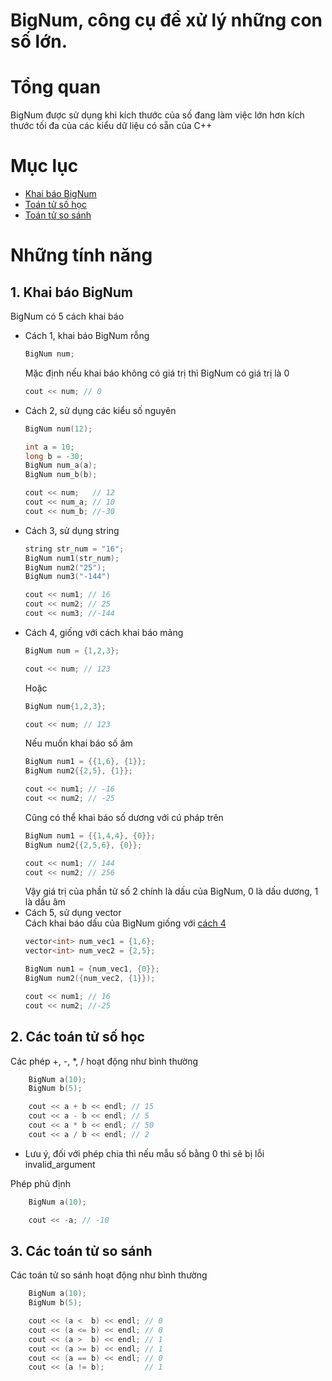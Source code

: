 # BigNum, công cụ để xử lý những con số lớn.

# Tổng quan  
BigNum được sử dụng khi kích thước của số đang làm việc lớn hơn kích thước tối đa của các kiểu dữ liệu có sẵn của C++  

# Mục lục
- [Khai báo BigNum](#1-khai-báo-bignum)
- [Toán tử số học](#2-các-toán-tử-số-học)
- [Toán tử so sánh](#3-các-toán-tử-so-sánh)

# Những tính năng

## 1. Khai báo BigNum 
BigNum có 5 cách khai báo  
+ Cách 1, khai báo BigNum rỗng
    ```c++
    BigNum num;
    ```
    Mặc định nếu khai báo không có giá trị thì BigNum có giá trị là 0  
    ```c++
    cout << num; // 0
    ```
+ Cách 2, sử dụng các kiểu số nguyên  
    ```c++
    BigNum num(12);

    int a = 10;
    long b = -30;
    BigNum num_a(a);
    BigNum num_b(b);

    cout << num;   // 12
    cout << num_a; // 10
    cout << num_b; //-30

    ```
+ Cách 3, sử dụng string  
    ```c++
    string str_num = "16";
    BigNum num1(str_num);
    BigNum num2("25");
    BigNum num3("-144")

    cout << num1; // 16
    cout << num2; // 25 
    cout << num3; //-144
    ```
<a id="4th-way"></a>
+ Cách 4, giống với cách khai báo mảng  
    ```c++
    BigNum num = {1,2,3};

    cout << num; // 123
    ```
    Hoặc
    ```c++
    BigNum num{1,2,3};

    cout << num; // 123
    ```
    Nếu muốn khai báo số âm  
    ```c++
    BigNum num1 = {{1,6}, {1}};
    BigNum num2{{2,5}, {1}};

    cout << num1; // -16
    cout << num2; // -25
    ```
    Cũng có thể khai báo số dương với cú pháp trên  
    ```c++
    BigNum num1 = {{1,4,4}, {0}};
    BigNum num2{{2,5,6}, {0}};

    cout << num1; // 144
    cout << num2; // 256
    ```    
    Vậy giá trị của phần tử số 2 chính là dấu của BigNum, 0 là dấu dương, 1 là dấu âm  
+ Cách 5, sử dụng vector  
    Cách khai báo dấu của BigNum giống với [cách 4](#4th-way) 
    ```c++
    vector<int> num_vec1 = {1,6};
    vector<int> num_vec2 = {2,5};

    BigNum num1 = {num_vec1, {0}};
    BigNum num2({num_vec2, {1}});

    cout << num1; // 16
    cout << num2; //-25
    ```

## 2. Các toán tử số học
Các phép +, -, *, / hoạt động như bình thường
```c++
    BigNum a(10);
    BigNum b(5);

    cout << a + b << endl; // 15
    cout << a - b << endl; // 5
    cout << a * b << endl; // 50
    cout << a / b << endl; // 2
```
- Lưu ý, đối với phép chia thì nếu mẫu số bằng 0 thì sẽ bị lỗi invalid_argument   

Phép phủ định
```c++
    BigNum a(10);

    cout << -a; // -10
```
## 3. Các toán tử so sánh
Các toán tử so sánh hoạt động như bình thường  
```c++
    BigNum a(10);
    BigNum b(5);

    cout << (a <  b) << endl; // 0
    cout << (a <= b) << endl; // 0
    cout << (a >  b) << endl; // 1
    cout << (a >= b) << endl; // 1
    cout << (a == b) << endl; // 0
    cout << (a != b);         // 1
```